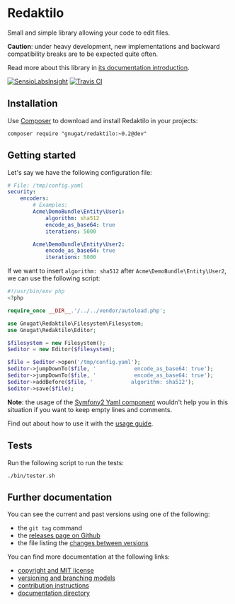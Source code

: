 # Redaktilo

Small and simple library allowing your code to edit files.

**Caution**: under heavy development, new implementations and backward
compatibility breaks are to be expected quite often.

Read more about this library in [its documentation introduction](doc/01-introduction.md).

[![SensioLabsInsight](https://insight.sensiolabs.com/projects/fbe2d89f-f64d-45c2-a680-bbafac4b0d08/big.png)](https://insight.sensiolabs.com/projects/fbe2d89f-f64d-45c2-a680-bbafac4b0d08)
[![Travis CI](https://travis-ci.org/gnugat/redaktilo.png)](https://travis-ci.org/gnugat/redaktilo)

## Installation

Use [Composer](http://getcomposer.org/) to download and install Redaktilo in
your projects:

    composer require "gnugat/redaktilo:~0.2@dev"

## Getting started

Let's say we have the following configuration file:

```yaml
# File: /tmp/config.yaml
security:
    encoders:
        # Examples:
        Acme\DemoBundle\Entity\User1:
            algorithm: sha512
            encode_as_base64: true
            iterations: 5000

        Acme\DemoBundle\Entity\User2:
            encode_as_base64: true
            iterations: 5000
```

If we want to insert `algorithm: sha512` after `Acme\DemoBundle\Entity\User2`,
we can use the following script:

```php
#!/usr/bin/env php
<?php

require_once __DIR__.'/../../vendor/autoload.php';

use Gnugat\Redaktilo\Filesystem\Filesystem;
use Gnugat\Redaktilo\Editor;

$filesystem = new Filesystem();
$editor = new Editor($filesystem);

$file = $editor->open('/tmp/config.yaml');
$editor->jumpDownTo($file, '            encode_as_base64: true');
$editor->jumpDownTo($file, '            encode_as_base64: true');
$editor->addBefore($file, '            algorithm: sha512');
$editor->save($file);
```

**Note**: the usage of the
[Symfony2 Yaml component](http://symfony.com/doc/current/components/yaml/introduction.html)
wouldn't help you in this situation if you want to keep empty lines and
comments.

Find out about how to use it with the [usage guide](doc/usage/01-index.md).

## Tests

Run the following script to run the tests:

    ./bin/tester.sh

## Further documentation

You can see the current and past versions using one of the following:

* the `git tag` command
* the [releases page on Github](https://github.com/gnugat/redaktilo/releases)
* the file listing the [changes between versions](CHANGELOG.md)

You can find more documentation at the following links:

* [copyright and MIT license](LICENSE)
* [versioning and branching models](VERSIONING.md)
* [contribution instructions](CONTRIBUTING.md)
* [documentation directory](doc)

